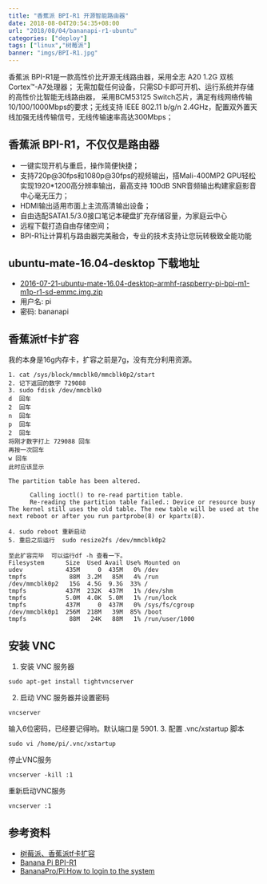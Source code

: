 ```yaml
---
title: "香蕉派 BPI-R1 开源智能路由器"
date: 2018-08-04T20:54:35+08:00
url: "2018/08/04/bananapi-r1-ubuntu"
categories: ["deploy"]
tags: ["linux","树莓派"]
banner: "imgs/BPI-R1.jpg"
---
```


香蕉派 BPI-R1是一款高性价比开源无线路由器，采用全志 A20 1.2G 双核 Cortex™-A7处理器； 无需加载任何设备，只需SD卡即可开机、运行系统并存储的高性价比智能无线路由器， 采用BCM53125 Switch芯片，满足有线网络传输10/100/1000Mbps的要求；无线支持 IEEE 802.11 b/g/n 2.4GHz，配置双外置天线加强无线传输信号，无线传输速率高达300Mbps；

<!--more-->

## 香蕉派 BPI-R1，不仅仅是路由器

* 一键实现开机与重启，操作简便快捷；
* 支持720p@30fps和1080p@30fps的视频输出，搭Mali-400MP2 GPU轻松实现1920*1200高分辨率输出，最高支持
100dB SNR音频输出构建家庭影音中心毫无压力；
* HDMI输出适用市面上主流高清输出设备；
* 自由选配SATA1.5/3.0接口笔记本硬盘扩充存储容量，为家庭云中心
* 远程下载打造自由存储空间；
* BPI-R1让计算机与路由器完美融合，专业的技术支持让您玩转极致全能功能

## ubuntu-mate-16.04-desktop 下载地址
* [2016-07-21-ubuntu-mate-16.04-desktop-armhf-raspberry-pi-bpi-m1-m1p-r1-sd-emmc.img.zip](https://drive.google.com/file/d/0B_YnvHgh2rwjY0VlUGdobzFtdk0/view?usp=sharing)
* 用户名: pi
* 密码: bananapi

## 香蕉派tf卡扩容
我的本身是16g内存卡，扩容之前是7g，没有充分利用资源。
```
1. cat /sys/block/mmcblk0/mmcblk0p2/start
2. 记下返回的数字 729088
3. sudo fdisk /dev/mmcblk0
d  回车
2  回车
n  回车
p  回车
2  回车
将刚才数字打上 729088 回车
再按一次回车
w 回车
此时应该显示

The partition table has been altered.

      Calling ioctl() to re-read partition table.
      Re-reading the partition table failed.: Device or resource busy
The kernel still uses the old table. The new table will be used at the next reboot or after you run partprobe(8) or kpartx(8).

4. sudo reboot 重新启动
5. 重启之后运行  sudo resize2fs /dev/mmcblk0p2

至此扩容完毕  可以运行df -h 查看一下。
Filesystem      Size  Used Avail Use% Mounted on
udev            435M     0  435M   0% /dev
tmpfs            88M  3.2M   85M   4% /run
/dev/mmcblk0p2   15G  4.5G  9.3G  33% /
tmpfs           437M  232K  437M   1% /dev/shm
tmpfs           5.0M  4.0K  5.0M   1% /run/lock
tmpfs           437M     0  437M   0% /sys/fs/cgroup
/dev/mmcblk0p1  256M  218M   39M  85% /boot
tmpfs            88M   24K   88M   1% /run/user/1000
```

## 安装 VNC

1. 安装 VNC 服务器
```
sudo apt-get install tightvncserver
```
2. 启动 VNC 服务器并设置密码
```
vncserver
```
输入6位密码，已经要记得哟。默认端口是 5901.
3. 配置 .vnc/xstartup 脚本
```
sudo vi /home/pi/.vnc/xstartup
```

停止VNC服务
```
vncserver -kill :1
```

重新启动VNC服务
```
vncserver :1
```

## 参考资料
* [树莓派、香蕉派tf卡扩容](https://blog.csdn.net/TIANJIAZHAO/article/details/79417255)
* [Banana Pi BPI-R1](http://wiki.banana-pi.org/Banana_Pi_BPI-R1)
* [BananaPro/Pi:How to login to the system](http://wiki.lemaker.org/BananaPro/Pi:How_to_login_to_the_system)
<!--more-->
